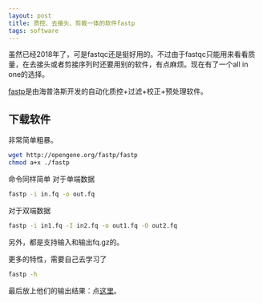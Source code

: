 ```yaml
---
layout: post
title: 质控、去接头、剪裁一体的软件fastp
tags: software
---
```

虽然已经2018年了，可是fastqc还是挺好用的。不过由于fastqc只能用来看看质量，在去接头或者剪接序列时还要用别的软件，有点麻烦。现在有了一个all in one的选择。

[fastp](https://github.com/OpenGene/fastp)是由海普洛斯开发的自动化质控+过滤+校正+预处理软件。

下载软件
---
非常简单粗暴。
```bash
wget http://opengene.org/fastp/fastp
chmod a+x ./fastp
```

命令同样简单
对于单端数据
```bash
fastp -i in.fq -o out.fq
```
对于双端数据
```bash
fastp -i in1.fq -I in2.fq -o out1.fq -O out2.fq
```

另外，都是支持输入和输出fq.gz的。

更多的特性，需要自己去学习了
```bash
fastp -h
```

最后放上他们的输出结果：点[这里](http://opengene.org/fastp/fastp.html)。

[-_-]:过敏井和做饭井